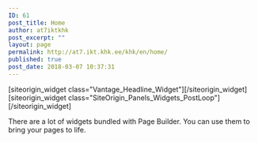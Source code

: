 ```yaml
---
ID: 61
post_title: Home
author: at7iktkhk
post_excerpt: ""
layout: page
permalink: http://at7.ikt.khk.ee/khk/en/home/
published: true
post_date: 2018-03-07 10:37:31
---
```

<div id="pl-61"  class="panel-layout" ><div id="pg-61-0"  class="panel-grid panel-has-style"  data-style="{&quot;class&quot;:&quot;wide-grey&quot;}" ><div class="wide-grey panel-row-style panel-row-style-for-61-0" ><div id="pgc-61-0-0"  class="panel-grid-cell"  data-weight="1" ><div id="panel-61-0-0-0" class="so-panel widget widget_headline-widget panel-first-child panel-last-child" data-index="0" data-style="{&quot;background_display&quot;:&quot;tile&quot;}" >[siteorigin_widget class="Vantage_Headline_Widget"]<input type="hidden" value="{&quot;instance&quot;:{&quot;headline&quot;:&quot; Tartu Vocational Education Centre ICT Department&quot;,&quot;sub_headline&quot;:&quot;Teaching people computer stuff.&quot;},&quot;args&quot;:{&quot;before_widget&quot;:&quot;&lt;div id=\&quot;panel-61-0-0-0\&quot; class=\&quot;so-panel widget widget_headline-widget panel-first-child panel-last-child\&quot; data-index=\&quot;0\&quot; data-style=\&quot;{&amp;quot;background_display&amp;quot;:&amp;quot;tile&amp;quot;}\&quot; &gt;&quot;,&quot;after_widget&quot;:&quot;&lt;\/div&gt;&quot;,&quot;before_title&quot;:&quot;&lt;h3 class=\&quot;widget-title\&quot;&gt;&quot;,&quot;after_title&quot;:&quot;&lt;\/h3&gt;&quot;,&quot;widget_id&quot;:&quot;widget-0-0-0&quot;}}" />[/siteorigin_widget]</div></div></div></div><div id="pg-61-1"  class="panel-grid panel-no-style" ><div id="pgc-61-1-0"  class="panel-grid-cell"  data-weight="0.66584615384615" ><div id="panel-61-1-0-0" class="so-panel widget widget_siteorigin-panels-postloop panel-first-child panel-last-child" data-index="1" data-style="{&quot;background_image_attachment&quot;:false,&quot;background_display&quot;:&quot;tile&quot;}" >[siteorigin_widget class="SiteOrigin_Panels_Widgets_PostLoop"]<input type="hidden" value="{&quot;instance&quot;:{&quot;title&quot;:&quot;Latest News&quot;,&quot;template&quot;:&quot;loops\/loop-carousel.php&quot;,&quot;posts&quot;:&quot;post_type=post&amp;date_type=specific&amp;date_query={\&quot;after\&quot;:\&quot;\&quot;,\&quot;before\&quot;:\&quot;\&quot;}&amp;date_query_relative={\&quot;from\&quot;:[],\&quot;to\&quot;:[]}&amp;orderby=date&amp;order=DESC&amp;posts_per_page=4&quot;,&quot;_sow_form_id&quot;:&quot;5a9fcf5354f0b&quot;,&quot;_sow_form_timestamp&quot;:&quot;1520422741041&quot;,&quot;more&quot;:false},&quot;args&quot;:{&quot;before_widget&quot;:&quot;&lt;div id=\&quot;panel-61-1-0-0\&quot; class=\&quot;so-panel widget widget_siteorigin-panels-postloop panel-first-child panel-last-child\&quot; data-index=\&quot;1\&quot; data-style=\&quot;{&amp;quot;background_image_attachment&amp;quot;:false,&amp;quot;background_display&amp;quot;:&amp;quot;tile&amp;quot;}\&quot; &gt;&quot;,&quot;after_widget&quot;:&quot;&lt;\/div&gt;&quot;,&quot;before_title&quot;:&quot;&lt;h3 class=\&quot;widget-title\&quot;&gt;&quot;,&quot;after_title&quot;:&quot;&lt;\/h3&gt;&quot;,&quot;widget_id&quot;:&quot;widget-1-0-0&quot;}}" />[/siteorigin_widget]</div></div><div id="pgc-61-1-1"  class="panel-grid-cell"  data-weight="0.33415384615385" ><div id="panel-61-1-1-0" class="so-panel widget widget_text panel-first-child panel-last-child" data-index="2" >			<div class="textwidget"><p>There are a lot of widgets bundled with Page Builder. You can use them to bring your pages to life.</p>
</div>
		</div></div></div></div>